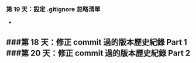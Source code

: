 ### 第 19 天：設定 .gitignore 忽略清單
-

  
###第 18 天：修正 commit 過的版本歷史紀錄 Part 1
###第 20 天：修正 commit 過的版本歷史紀錄 Part 2
-


